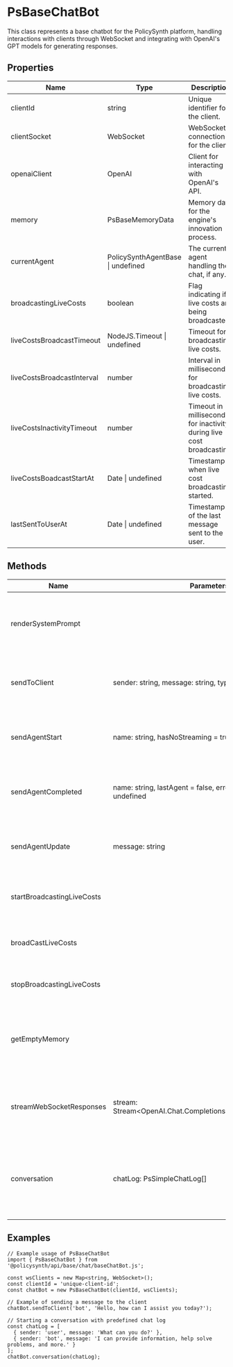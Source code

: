 # PsBaseChatBot

This class represents a base chatbot for the PolicySynth platform, handling interactions with clients through WebSocket and integrating with OpenAI's GPT models for generating responses.

## Properties

| Name                          | Type                                            | Description                                                                 |
|-------------------------------|-------------------------------------------------|-----------------------------------------------------------------------------|
| clientId                      | string                                          | Unique identifier for the client.                                           |
| clientSocket                  | WebSocket                                       | WebSocket connection for the client.                                        |
| openaiClient                  | OpenAI                                          | Client for interacting with OpenAI's API.                                   |
| memory                        | PsBaseMemoryData                     | Memory data for the engine's innovation process.                            |
| currentAgent                  | PolicySynthAgentBase \| undefined               | The current agent handling the chat, if any.                                |
| broadcastingLiveCosts         | boolean                                         | Flag indicating if live costs are being broadcasted.                        |
| liveCostsBroadcastTimeout     | NodeJS.Timeout \| undefined                     | Timeout for broadcasting live costs.                                        |
| liveCostsBroadcastInterval    | number                                          | Interval in milliseconds for broadcasting live costs.                       |
| liveCostsInactivityTimeout    | number                                          | Timeout in milliseconds for inactivity during live cost broadcasting.       |
| liveCostsBoadcastStartAt      | Date \| undefined                               | Timestamp when live cost broadcasting started.                              |
| lastSentToUserAt              | Date \| undefined                               | Timestamp of the last message sent to the user.                             |

## Methods

| Name                        | Parameters                                                                 | Return Type            | Description                                                                                   |
|-----------------------------|----------------------------------------------------------------------------|------------------------|-----------------------------------------------------------------------------------------------|
| renderSystemPrompt          |                                                                            | string                 | Generates a system prompt to be replaced with a user-friendly message.                       |
| sendToClient                | sender: string, message: string, type = "stream"                           | void                   | Sends a message to the client through the WebSocket connection.                              |
| sendAgentStart              | name: string, hasNoStreaming = true                                        | void                   | Notifies the client that an agent has started, with an option for streaming.                 |
| sendAgentCompleted          | name: string, lastAgent = false, error: string \| undefined = undefined    | void                   | Sends a completion message for an agent, including any errors.                               |
| sendAgentUpdate             | message: string                                                             | void                   | Sends an update message from the agent to the client.                                        |
| startBroadcastingLiveCosts  |                                                                            | void                   | Starts the process of broadcasting live costs to the client.                                 |
| broadCastLiveCosts          |                                                                            | void                   | Broadcasts live costs to the client, if broadcasting is active.                               |
| stopBroadcastingLiveCosts   |                                                                            | void                   | Stops broadcasting live costs to the client.                                                 |
| getEmptyMemory              |                                                                            | PsBaseMemoryData | Returns a new, empty memory data structure for the engine's innovation process.              |
| streamWebSocketResponses    | stream: Stream<OpenAI.Chat.Completions.ChatCompletionChunk>                | Promise<void>          | Streams responses from OpenAI's chat completions to the client.                              |
| conversation                | chatLog: PsSimpleChatLog[]                                                 | Promise<void>          | Initiates a conversation with the client, using OpenAI's chat completions for responses.     |

## Examples

```
// Example usage of PsBaseChatBot
import { PsBaseChatBot } from '@policysynth/api/base/chat/baseChatBot.js';

const wsClients = new Map<string, WebSocket>();
const clientId = 'unique-client-id';
const chatBot = new PsBaseChatBot(clientId, wsClients);

// Example of sending a message to the client
chatBot.sendToClient('bot', 'Hello, how can I assist you today?');

// Starting a conversation with predefined chat log
const chatLog = [
  { sender: 'user', message: 'What can you do?' },
  { sender: 'bot', message: 'I can provide information, help solve problems, and more.' }
];
chatBot.conversation(chatLog);
```